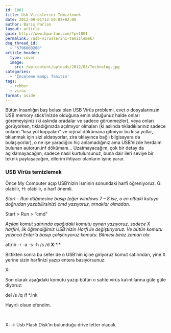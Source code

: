 ```yaml
---
id: 1801
title: Usb Virüslerini Temizlemek
date: 2012-09-01T12:50:02+02:00
author: Barış Parlan
layout: article
guid: http://www.bparlan.com/?p=1801
permalink: /usb-viruslerini-temizlemek/
dsq_thread_id:
  - "5796860208"
article_header:
  type: cover
  image:
    src: /wp-content/uploads/2012/03/Technolog.jpg
categories:
  - 'İnceleme &amp; Tanıtım'
tags:
  - rehber
  - virüs
format: aside
---
```


Bütün insanlığın baş belası olan USB Virüs problemi, evet o dosyalarınızın USB memory stick&#8217;inizde olduğuna emin olduğunuz halde onları göremeyişiniz (ki aslında oradalar ve sadece görünmezler), veya onları görüyorken, tıkladığınızda açılmıyor olmaları (ki aslında tıkladıklarınız sadece onların &#8220;kısa yol kopyaları&#8221; ve orjinal dökümana gitmiyor bu kısa yollar, tıklanmak için sizi aldatıyorlar, zira tıklayınca bağlı bilgisayara da bulaşıyorlar), o ne işe yaradığını hiç anlamadığınız ama USB&#8217;nizde herdaim bulunan autorun.inf dökümanı&#8230; Uzatmayacağım, çok bir detay da açıklamayacağım, sadece nasıl kurtulursunuz, buna dair ileri seviye bir teknik paylaşacağım, dilerim ihtiyacı olanların işine yarar.

### USB Virüs temizlemek

Önce My Computer açıp USB&#8217;nizin isminin sonundaki harfi öğreniyoruz. G: olabilir, H: olabilir, o harf önemli.

_Start &#8211; Run düğmesine basıp (eğer windows 7 &#8211; 8 ise, o en alttaki kutuya doğrudan yazabilirsiniz) cmd yazıyoruz, tırnaklar olmadan._

Start > Run > &#8220;cmd&#8221;

_Açılan komut satırında aşağıdaki komutu aynen yazıyoruz, sadece X harfini, ilk öğrendiğimiz USB&#8217;nizin Harfi ile değiştiriyoruz. Ve bütün komutu yazınca Enter&#8217;a basıp çalıştırıyoruz komutu. Bitmesi biraz zaman alır._

attrib -r -a -s -h /s /d **X**:\*.*

Bittikten sonra bu sefer de o USB&#8217;nin içine giriyoruz komut satırından, yine X yerine sizin harfinizi yazıp entera basıyorsunuz:

X:

Son olarak aşağıdaki komutu yazıp bütün o sahte virüs kalıntılarına güle güle diyoruz:

del /s /q /f *.lnk

Hayırlı olsun efendim.

&nbsp;

X: -> Usb Flash Disk&#8217;in bulunduğu drive letter olacak.
